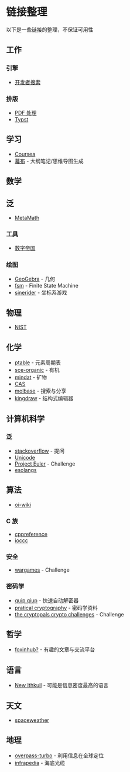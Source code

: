 # 链接整理
以下是一些链接的整理，不保证可用性

## 工作
### 引擎
- [开发者搜索](https://kaifa.baidu.com/)

### 排版
- [PDF 处理](https://smallpdf.com/cn)
- [Typst](https://typst.app/)

## 学习
- [Coursea](https://www.coursera.org/)
- [幕布](https://mubu.com/home) - 大纲笔记/思维导图生成

## 数学
## 泛
- [MetaMath](https://us.metamath.org/index.html)

### 工具
- [数字帝国](https://zh.numberempire.com/)

### 绘图
- [GeoGebra](https://www.geogebra.org/) - 几何
- [fsm](https://madebyevan.com/fsm/) - Finite State Machine
- [sinerider](https://sinerider.com/) - 坐标系游戏

## 物理
- [NIST](https://www.nist.gov/pml)

## 化学
- [ptable](https://ptable.com/) - 元素周期表
- [sce-organic](https://sce-organic.github.io/) - 有机
- [mindat](https://zh.mindat.org/) - 矿物
- [CAS](https://commonchemistry.cas.org/)
- [molbase](https://www.molbase.com/) - 搜索与分享
- [kingdraw](http://kingdraw.cn/) - 结构式编辑器

## 计算机科学
### 泛
- [stackoverflow](https://stackoverflow.com/) - 提问
- [Unicode](https://home.unicode.org/)
- [Project Euler](http://pe-cn.github.io/) - Challenge
- [esolangs](https://esolangs.org/wiki/Main_Page)

## 算法
- [oi-wiki](https://oi-wiki.org/)

### C 族
- [cppreference](https://zh.cppreference.com/w/%E9%A6%96%E9%A1%B5)
- [ioccc](https://www.ioccc.org/)

### 安全
- [wargames](https://overthewire.org/wargames/) - Challenge

### 密码学
- [quip qiup](http://quipqiup.com/) - 快速自动解密器
- [pratical cryptography](http://practicalcryptography.com/) - 密码学资料
- [the cryptopals crypto challenges](https://cryptopals.com/) - Challenge

## 哲学
- [foxinhub?](https://pedantries.com/) - 有趣的文章与交流平台

## 语言
- [New Ithkuil](http://www.ithkuil.net/) - 可能是信息密度最高的语言

## 天文
- [spaceweather](https://spaceweather.com/)

## 地理
- [overpass-turbo](https://tyrasd.github.io/overpass-turbo/) - 利用信息在全球定位
- [infrapedia](https://www.infrapedia.com/) - 海底光缆
